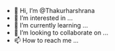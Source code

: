 - 👋 Hi, I’m @Thakurharshrana
- 👀 I’m interested in ...
- 🌱 I’m currently learning ...
- 💞️ I’m looking to collaborate on ...
- 📫 How to reach me ...

<!---
Thakurharshrana/Thakurharshrana is a ✨ special ✨ repository because its `README.md` (this file) appears on your GitHub profile.
You can click the Preview link to take a look at your changes.
--->
